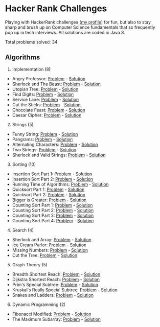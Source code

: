 # Hacker Rank Challenges

Playing with HackerRank challenges ([my profile](https://www.hackerrank.com/EvilNerdyOwl)) for fun, but also to stay sharp and brush up on Computer Science fundamentals that so frequently pop up in tech interviews. All solutions are coded in Java 8.

Total problems solved: 34.

## Algorithms
1. Implementation (8)
  * Angry Professor: [Problem](https://www.hackerrank.com/challenges/angry-professor) - [Solution](src/main/java/hackrank/algorithm/implement/angryprof/Solution.java)
  * Sherlock and The Beast: [Problem](https://www.hackerrank.com/challenges/sherlock-and-the-beast) - [Solution](src/main/java/hackrank/algorithm/implement/sherlock/Solution.java)
  * Utopian Tree: [Problem](https://www.hackerrank.com/challenges/utopian-tree) - [Solution](src/main/java/hackrank/algorithm/implement/utopian/Solution.java)
  * Find Digits: [Problem](https://www.hackerrank.com/challenges/find-digits) - [Solution](src/main/java/hackrank/algorithm/implement/digit/Solution.java)  
  * Service Lane: [Problem](https://www.hackerrank.com/challenges/service-lane) - [Solution](src/main/java/hackrank/algorithm/implement/lane/Solution.java)
  * Cut the Sticks: [Problem](https://www.hackerrank.com/challenges/cut-the-sticks) - [Solution](src/main/java/hackrank/algorithm/implement/stick/Solution.java)
  * Chocolate Feast: [Problem](https://www.hackerrank.com/challenges/chocolate-feast) - [Solution](src/main/java/hackrank/algorithm/implement/chocolate/Solution.java)
  * Caesar Cipher: [Problem](https://www.hackerrank.com/challenges/caesar-cipher-1) - [Solution](src/main/java/hackrank/algorithm/implement/caesar/Solution.java)
2. Strings (5)
  * Funny String: [Problem](https://www.hackerrank.com/challenges/funny-string) - [Solution](src/main/java/hackrank/algorithm/string/funny/Solution.java)
  * Pangrams: [Problem](https://www.hackerrank.com/challenges/pangrams) - [Solution](src/main/java/hackrank/algorithm/string/pangram/Solution.java)
  * Alternating Characters: [Problem](https://www.hackerrank.com/challenges/alternating-characters) - [Solution](src/main/java/hackrank/algorithm/string/alternate/Solution.java)
  * Two Strings: [Problem](https://www.hackerrank.com/challenges/two-strings) - [Solution](src/main/java/hackrank/algorithm/string/two/Solution.java)
  * Sherlock and Valid Strings: [Problem](https://www.hackerrank.com/challenges/sherlock-and-valid-string) - [Solution](src/main/java/hackrank/algorithm/string/sherlock/Solution.java)
3. Sorting (10)
  * Insertion Sort Part 1: [Problem](https://www.hackerrank.com/challenges/insertionsort1) - [Solution](src/main/java/hackrank/algorithm/sort/insert1/Solution.java)
  * Insertion Sort Part 2: [Problem](https://www.hackerrank.com/challenges/insertionsort2) - [Solution](src/main/java/hackrank/algorithm/sort/insert2/Solution.java)  
  * Running Time of Algorithms: [Problem](https://www.hackerrank.com/challenges/runningtime) - [Solution](src/main/java/hackrank/algorithm/sort/insertrun/Solution.java)
  * Quicksort Part 1: [Problem](https://www.hackerrank.com/challenges/quicksort2) - [Solution](src/main/java/hackrank/algorithm/sort/quick/Solution.java)
  * Quicksort Part 2: [Problem](https://www.hackerrank.com/challenges/quicksort3) - [Solution](src/main/java/hackrank/algorithm/sort/quickinplace/Solution.java)
  * Bigger is Greater: [Problem](https://www.hackerrank.com/challenges/bigger-is-greater) - [Solution](src/main/java/hackrank/algorithm/sort/bigger/Solution.java)
  * Counting Sort Part 1: [Problem](https://www.hackerrank.com/challenges/countingsort1) - [Solution](src/main/java/hackrank/algorithm/sort/count1/Solution.java)
  * Counting Sort Part 2: [Problem](https://www.hackerrank.com/challenges/countingsort2) - [Solution](src/main/java/hackrank/algorithm/sort/count2/Solution.java)
  * Counting Sort Part 3: [Problem](https://www.hackerrank.com/challenges/countingsort3) - [Solution](src/main/java/hackrank/algorithm/sort/count3/Solution.java)
  * Counting Sort Part 4: [Problem](https://www.hackerrank.com/challenges/countingsort4) - [Solution](src/main/java/hackrank/algorithm/sort/count4/Solution.java)
4. Search (4)
  * Sherlock and Array: [Problem](https://www.hackerrank.com/challenges/sherlock-and-array) - [Solution](src/main/java/hackrank/algorithm/search/sherlock/Solution.java)
  * Ice Cream Parlor: [Problem](https://www.hackerrank.com/challenges/icecream-parlor) - [Solution](src/main/java/hackrank/algorithm/search/icecream/Solution.java)  
  * Missing Numbers: [Problem](https://www.hackerrank.com/challenges/missing-numbers) - [Solution](src/main/java/hackrank/algorithm/search/missing/Solution.java)
  * Cut the Tree: [Problem](https://www.hackerrank.com/challenges/cut-the-tree) - [Solution](src/main/java/hackrank/algorithm/search/cuttree/Solution.java)
5. Graph Theory (5)
  * Breadth Shortest Reach: [Problem](https://www.hackerrank.com/challenges/bfsshortreach) - [Solution](src/main/java/hackrank/algorithm/graph/bfsreach/Solution.java)
  * Dijkstra Shortest Reach: [Problem](https://www.hackerrank.com/challenges/dijkstrashortreach) - [Solution](src/main/java/hackrank/algorithm/graph/dijkstrareach/Solution.java)
  * Prim's Special Subtree: [Problem](https://www.hackerrank.com/challenges/primsmstsub) - [Solution](src/main/java/hackrank/algorithm/graph/primsubtree/Solution.java)  
  * Kruskal's Really Special Subtree: [Problem](https://www.hackerrank.com/challenges/kruskalmstrsub) - [Solution](src/main/java/hackrank/algorithm/graph/kruskalmst/Solution.java)  
  * Snakes and Ladders: [Problem](https://www.hackerrank.com/challenges/the-quickest-way-up) - [Solution](src/main/java/hackrank/algorithm/graph/snake/Solution.java)
6. Dynamic Programming (2)
  * Fibonacci Modified: [Problem](https://www.hackerrank.com/challenges/fibonacci-modified) - [Solution](src/main/java/hackrank/algorithm/dynamic/fibmod/Solution.java)
  * The Maximum Subarray: [Problem](https://www.hackerrank.com/challenges/maxsubarray) - [Solution](src/main/java/hackrank/algorithm/dynamic/maxsub/Solution.java)  

<!---
  * Template: [Problem]() - [Solution](src/main/java/hackrank/algorithm/implement/X/Solution.java)
-->
